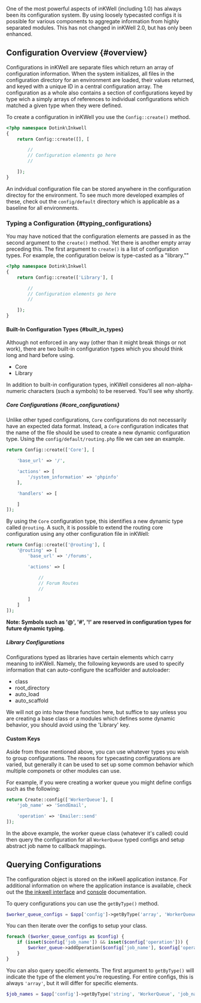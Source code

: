 One of the most powerful aspects of inKWell (including 1.0) has always been its configuration system.  By using loosely typecasted configs it is possible for various components to aggregate information from highly separated modules.  This has not changed in inKWell 2.0, but has only been enhanced.

## Configuration Overview {#overview}

Configurations in inKWell are separate files which return an array of configuration information.  When the system initializes, all files in the configuration directory for an environment are loaded, their values returned, and keyed with a unique ID in a central configuration array.  The configuration as a whole also contains a section of configurations keyed by type wich a simply arrays of references to individual configurations which matched a given type when they were defined.

To create a configuration in inKWell you use the `Config::create()` method.

```php
<?php namespace Dotink\Inkwell
{
	return Config::create([], [

		//
		// Configuration elements go here
		//

	]);
}
```

An indvidual configuration file can be stored anywhere in the configuration directoy for the environment.  To see much more developed examples of these, check out the `config/default` directory which is applicable as a baseline for all environments.

### Typing a Configuration {#typing_configurations}

You may have noticed that the configuration elements are passed in as the second argument to the `create()` method.  Yet there is another empty array preceding this.  The first argument to `create()` is a list of configuration types.  For example, the configuration below is type-casted as a "library.""

```php
<?php namespace Dotink\Inkwell
{
	return Config::create(['Library'], [

		//
		// Configuration elements go here
		//

	]);
}
```

#### Built-In Configuration Types {#built_in_types}

Although not enforced in any way (other than it might break things or not work), there are two built-in configuration types which you should think long and hard before using.

- Core
- Library

In addition to built-in configuration types, inKWell consideres all non-alpha-numeric characters (such a symbols) to be reserved.  You'll see why shortly.

##### Core Configurations {#core_configurations}

Unlike other typed configurations, `Core` configurations do not necessarily have an expected data format.  Instead, a `Core` configuration indicates that the name of the file should be used to create a new dynamic configuration type.  Using the `config/default/routing.php` file we can see an example.

```php
return Config::create(['Core'], [

	'base_url' => '/',

	'actions' => [
		'/system_information' => 'phpinfo'
	],

	'handlers' => [

	]
]);
```

By using the `Core` configuration type, this identifies a new dynamic type called `@routing`.  A such, it is possible to extend the routing core configuration using any other configuration file in inKWell:

```php
return Config::create(['@routing'], [
	'@routing' => [
		'base_url' => '/forums',

		'actions' => [

			//
			// Forum Routes
			//

		]
	]
]);
```

**Note: Symbols such as '@', '#', '!' are reserved in configuration types for future dynamic typing.**

##### Library Configurations

Configurations typed as libraries have certain elements which carry meaning to inKWell.  Namely, the following keywords are used to specify information that can auto-configure the scaffolder and autoloader:

- class
- root_directory
- auto_load
- auto_scaffold

We will not go into how these function here, but suffice to say unless you are creating a base class or a modules which defines some dynamic behavior, you should avoid using the 'Library' key.

#### Custom Keys

Aside from those mentioned above, you can use whatever types you wish to group configurations.  The reaons for typecasting configurations are varied, but generally it can be used to set up some common behavior which multiple componets or other modules can use.

For example, if you were creating a worker queue you might define configs such as the following:

```php
return Create::config(['WorkerQueue'], [
	'job_name' => 'SendEmail',

	'operation' => 'Emailer::send'
]);
```

In the above example, the worker queue class (whatever it's called) could then query the configuration for all `WorkerQueue` typed configs and setup abstract job name to callback mappings.

## Querying Configurations

The configuration object is stored on the inKwell application instance.  For additional information on where the application instance is available, check out the [the inkwell interface](./inkwell_interface) and [console](/advanced/console) documentation.

To query configurations you can use the `getByType()` method.

```php
$worker_queue_configs = $app['config']->getByType('array', 'WorkerQueue');
```

You can then iterate over the configs to setup your class.

```php
foreach ($worker_queue_configs as $config) {
	if (isset($config['job_name']) && isset($config['operation'])) {
		$worker_queue->addOperation($config['job_name'], $config['operation']);
	}
}
```

You can also query specific elements.  The first argument to `getByType()` will indicate the type of the element you're requesting.  For entire configs, this is always `'array'`, but it will differ for specific elements.

```php
$job_names = $app['config']->getByType('string', 'WorkerQueue', 'job_name');
```